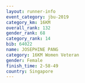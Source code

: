 ```yaml
---
layout: runner-info 
event_category: jbu-2019 
category_km: 16KM  
overall_rank: 132
gender_rank: 68
category_rank: 14
bib: 64022
name: JOSEPHINE PANG
category: 16KM Women Veteran
gender: Female
finish_time: 2-58-49
country: Singapore
---
```

